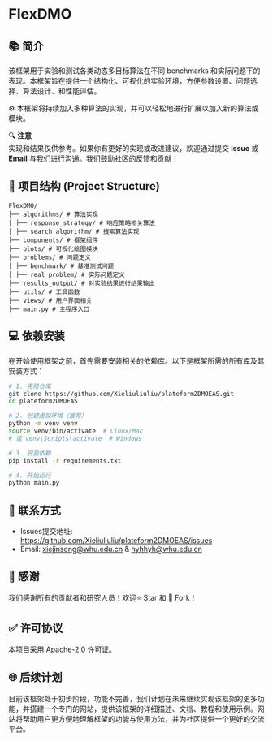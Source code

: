 # FlexDMO

📚 **简介**
------------------------------------------------------------

该框架用于实验和测试各类动态多目标算法在不同 benchmarks 和实际问题下的表现。本框架旨在提供一个结构化、可视化的实验环境，方便参数设置、问题选择、算法设计、和性能评估。

⚙️ 本框架将持续加入多种算法的实现，并可以轻松地进行扩展以加入新的算法或模块。

🔍 **注意**  
实现和结果仅供参考。如果你有更好的实现或改进建议，欢迎通过提交 **Issue** 或 **Email** 与我们进行沟通。我们鼓励社区的反馈和贡献！

## 📂 项目结构 (Project Structure)

```text
FlexDMO/
├── algorithms/ # 算法实现
│ ├── response_strategy/ # 响应策略相关算法
│ ├── search_algorithm/ # 搜索算法实现
├── components/ # 框架组件
├── plots/ # 可视化绘图模块
├── problems/ # 问题定义
│ ├── benchmark/ # 基准测试问题
│ ├── real_problem/ # 实际问题定义
├── results_output/ # 对实验结果进行结果输出
├── utils/ # 工具函数
├── views/ # 用户界面相关
├── main.py # 主程序入口
```


💻 **依赖安装**
------------------------------------------------------------

在开始使用框架之前，首先需要安装相关的依赖库。以下是框架所需的所有库及其安装方式：

```bash
# 1. 克隆仓库
git clone https://github.com/Xieliuliuliu/plateform2DMOEAS.git
cd plateform2DMOEAS

# 2. 创建虚拟环境（推荐）
python -m venv venv
source venv/bin/activate  # Linux/Mac
# 或 venv\Scripts\activate  # Windows

# 3. 安装依赖
pip install -r requirements.txt

# 4. 开始运行
python main.py
```

📧 联系方式
------------------------------------------------------------
- Issues提交地址: https://github.com/Xieliuliuliu/plateform2DMOEAS/issues
- Email: xiejinsong@whu.edu.cn & hyhhyh@whu.edu.cn

🌟 感谢
------------------------------------------------------------
我们感谢所有的贡献者和研究人员！欢迎⭐ Star 和 🔱 Fork！

✅ 许可协议
------------------------------------------------------------
本项目采用 Apache-2.0 许可证。

🌐 后续计划
------------------------------------------------------------
目前该框架处于初步阶段，功能不完善，我们计划在未来继续实现该框架的更多功能，并搭建一个专门的网站，提供该框架的详细描述、文档、教程和使用示例。网站将帮助用户更方便地理解框架的功能与使用方法，并为社区提供一个更好的交流平台。
